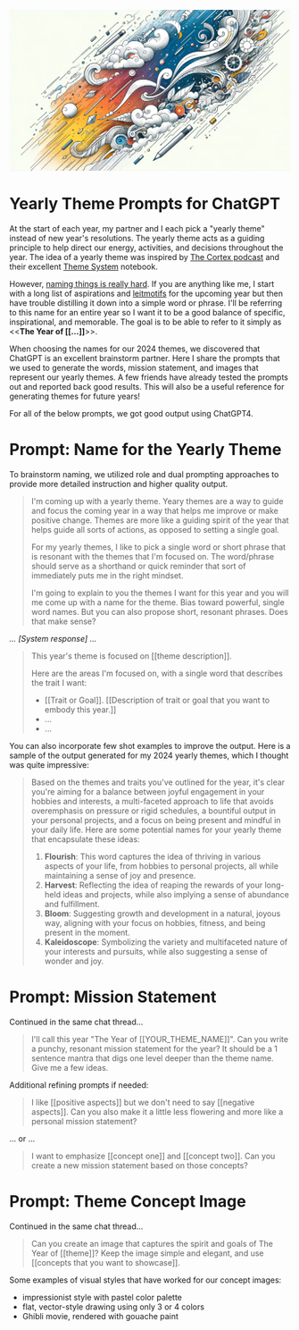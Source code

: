![Cover image](https://github.com/vivqu/yearly-theme-prompts/blob/main/yearly-theme.png)

# Yearly Theme Prompts for ChatGPT

At the start of each year, my partner and I each pick a "yearly theme" instead of new year's resolutions. The yearly theme acts as a guiding principle to help direct our energy, activities, and decisions throughout the year. The idea of a yearly theme was inspired by [The Cortex podcast](https://www.relay.fm/cortex) and their excellent [Theme System](https://www.themesystem.com/) notebook.

However, [naming things is really hard](https://martinfowler.com/bliki/TwoHardThings.html). If you are anything like me, I start with a long list of aspirations and [leitmotifs](https://www.youtube.com/watch?v=itMJ-fUPXqE) for the upcoming year but then have trouble distilling it down into a simple word or phrase. I'll be referring to this name for an entire year so I want it to be a good balance of specific, inspirational, and memorable. The goal is to be able to refer to it simply as <<**The Year of \[\[...\]\]**>>.

When choosing the names for our 2024 themes, we discovered that ChatGPT is an excellent brainstorm partner. Here I share the prompts that we used to generate the words, mission statement, and images that represent our yearly themes. A few friends have already tested the prompts out and reported back good results. This will also be a useful reference for generating themes for future years!

For all of the below prompts, we got good output using ChatGPT4. 


# Prompt: Name for the Yearly Theme

To brainstorm naming, we utilized role and dual prompting approaches to provide more detailed instruction and higher quality output.

> I'm coming up with a yearly theme. Yeary themes are a way to guide and focus the coming year in a way that helps me improve or make positive change. Themes are more like a guiding spirit of the year that helps guide all sorts of actions, as opposed to setting a single goal. 
> 
> For my yearly themes, I like to pick a single word or short phrase that is resonant with the themes that I'm focused on. The word/phrase should serve as a shorthand or quick reminder that sort of immediately puts me in the right mindset. 
> 
> I'm going to explain to you the themes I want for this year and you will me come up with a name for the theme. Bias toward powerful, single word names. But you can also propose short, resonant phrases. Does that make sense?

<i>... \[System response\] ...</i>

> This year's theme is focused on [[theme description]].
> 
> Here are the areas I'm focused on, with a single word that describes the trait I want:
> - [[Trait or Goal]]. [[Description of trait or goal that you want to embody this year.]]
> - ...
> - ...

You can also incorporate few shot examples to improve the output. Here is a sample of the output generated for my 2024 yearly themes, which I thought was quite impressive:

> Based on the themes and traits you've outlined for the year, it's clear you're aiming for a balance between joyful engagement in your hobbies and interests, a multi-faceted approach to life that avoids overemphasis on pressure or rigid schedules, a bountiful output in your personal projects, and a focus on being present and mindful in your daily life. Here are some potential names for your yearly theme that encapsulate these ideas:
> 1. **Flourish**: This word captures the idea of thriving in various aspects of your life, from hobbies to personal projects, all while maintaining a sense of joy and presence.
> 2. **Harvest**: Reflecting the idea of reaping the rewards of your long-held ideas and projects, while also implying a sense of abundance and fulfillment.
> 3. **Bloom**: Suggesting growth and development in a natural, joyous way, aligning with your focus on hobbies, fitness, and being present in the moment.
> 4. **Kaleidoscope**: Symbolizing the variety and multifaceted nature of your interests and pursuits, while also suggesting a sense of wonder and joy.


# Prompt: Mission Statement

Continued in the same chat thread...

> I'll call this year "The Year of [[YOUR_THEME_NAME]]". Can you write a punchy, resonant mission statement for the year? It should be a 1 sentence mantra that digs one level deeper than the theme name. Give me a few ideas. 

Additional refining prompts if needed:

> I like [[positive aspects]] but we don't need to say [[negative aspects]]. Can you also make it a little less flowering and more like a personal mission statement?

... or ...

> I want to emphasize [[concept one]] and [[concept two]]. Can you create a new mission statement based on those concepts?

# Prompt: Theme Concept Image

Continued in the same chat thread...

> Can you create an image that captures the spirit and goals of The Year of [[theme]]? Keep the image simple and elegant, and use [[concepts that you want to showcase]].

Some examples of visual styles that have worked for our concept images:
- impressionist style with pastel color palette
- flat, vector-style drawing using only 3 or 4 colors
- Ghibli movie, rendered with gouache paint